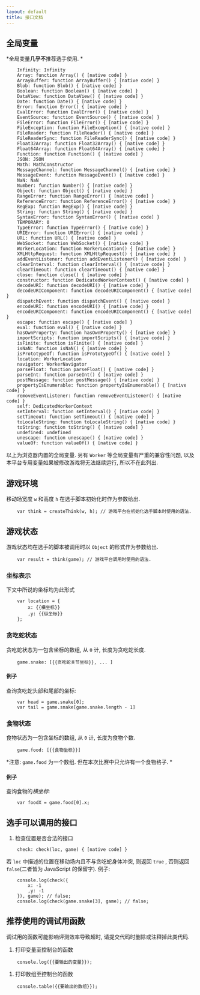 ```yaml
---
layout: default
title: 接口文档
---
```

## 全局变量
*全局变量**几乎不**推荐选手使用. *
```
	Infinity: Infinity
	Array: function Array() { [native code] }
	ArrayBuffer: function ArrayBuffer() { [native code] }
	Blob: function Blob() { [native code] }
	Boolean: function Boolean() { [native code] }
	DataView: function DataView() { [native code] }
	Date: function Date() { [native code] }
	Error: function Error() { [native code] }
	EvalError: function EvalError() { [native code] }
	EventSource: function EventSource() { [native code] }
	FileError: function FileError() { [native code] }
	FileException: function FileException() { [native code] }
	FileReader: function FileReader() { [native code] }
	FileReaderSync: function FileReaderSync() { [native code] }
	Float32Array: function Float32Array() { [native code] }
	Float64Array: function Float64Array() { [native code] }
	Function: function Function() { [native code] }
	JSON: JSON
	Math: MathConstructor
	MessageChannel: function MessageChannel() { [native code] }
	MessageEvent: function MessageEvent() { [native code] }
	NaN: NaN
	Number: function Number() { [native code] }
	Object: function Object() { [native code] }
	RangeError: function RangeError() { [native code] }
	ReferenceError: function ReferenceError() { [native code] }
	RegExp: function RegExp() { [native code] }
	String: function String() { [native code] }
	SyntaxError: function SyntaxError() { [native code] }
	TEMPORARY: 0
	TypeError: function TypeError() { [native code] }
	URIError: function URIError() { [native code] }
	URL: function URL() { [native code] }
	WebSocket: function WebSocket() { [native code] }
	WorkerLocation: function WorkerLocation() { [native code] }
	XMLHttpRequest: function XMLHttpRequest() { [native code] }
	addEventListener: function addEventListener() { [native code] }
	clearInterval: function clearInterval() { [native code] }
	clearTimeout: function clearTimeout() { [native code] }
	close: function close() { [native code] }
	constructor: function DedicatedWorkerContext() { [native code] }
	decodeURI: function decodeURI() { [native code] }
	decodeURIComponent: function decodeURIComponent() { [native code] }
	dispatchEvent: function dispatchEvent() { [native code] }
	encodeURI: function encodeURI() { [native code] }
	encodeURIComponent: function encodeURIComponent() { [native code] }
	escape: function escape() { [native code] }
	eval: function eval() { [native code] }
	hasOwnProperty: function hasOwnProperty() { [native code] }
	importScripts: function importScripts() { [native code] }
	isFinite: function isFinite() { [native code] }
	isNaN: function isNaN() { [native code] }
	isPrototypeOf: function isPrototypeOf() { [native code] }
	location: WorkerLocation
	navigator: WorkerNavigator
	parseFloat: function parseFloat() { [native code] }
	parseInt: function parseInt() { [native code] }
	postMessage: function postMessage() { [native code] }
	propertyIsEnumerable: function propertyIsEnumerable() { [native code] }
	removeEventListener: function removeEventListener() { [native code] }
	self: DedicatedWorkerContext
	setInterval: function setInterval() { [native code] }
	setTimeout: function setTimeout() { [native code] }
	toLocaleString: function toLocaleString() { [native code] }
	toString: function toString() { [native code] }
	undefined: undefined
	unescape: function unescape() { [native code] }
	valueOf: function valueOf() { [native code] }
```
以上为浏览器内置的全局变量. 另有 `Worker` 等全局变量有严重的兼容性问题, 以及本平台专用变量如果被修改游戏将无法继续运行, 所以不在此列出. 
## 游戏环境
移动场宽度 `w` 和高度 `h` 在选手脚本初始化时作为参数给出. 
```
	var think = createThink(w, h); // 游戏平台在初始化选手脚本时使用的语法. 
```
## 游戏状态
游戏状态均在选手的脚本被调用时以 `Object` 的形式作为参数给出. 
```
	var result = think(game); // 游戏平台调用时使用的语法. 
```
### 坐标表示
下文中所说的坐标均为此形式
```
	var location = {
	    x: {{横坐标}}
	    ,y: {{纵坐标}}
	};
```
### 贪吃蛇状态
贪吃蛇状态为一包含坐标的数组, 从 `0` 计, 长度为贪吃蛇长度. 
```
	game.snake: [{{贪吃蛇关节坐标}}, ... ]
```
#### 例子
查询贪吃蛇头部和尾部的坐标: 
```
	var head = game.snake[0];
	var tail = game.snake[game.snake.length - 1]
```
### 食物状态
食物状态为一包含坐标的数组, 从 `0` 计, 长度为食物个数. 
```
	game.food: [{{食物坐标}}]
```
*注意: `game.food` 为一个数组. 但在本次比赛中只允许有一个食物格子. *
#### 例子
查询食物的*横坐标*: 
```
	var foodX = game.food[0].x;
```
## 选手可以调用的接口
1. 检查位置是否合法的接口
```
	check: check(loc, game) { [native code] }
```
若 `loc` 中描述的位置在移动场内且不与贪吃蛇身体冲突, 则返回 `true` , 否则返回 `false`(二者皆为 JavaScript 的保留字). 例子: 
```
	console.log(check({
	    x: -1
	    ,y: -1
	}), game); // false;
	console.log(check(game.snake[3], game); // false;
```

## 推荐使用的调试用函数
调试用的函数可能影响评测效率导致超时, 请提交代码时删除或注释掉此类代码. 

1. 打印变量至控制台的函数
```
	console.log({{要输出的变量}});
```
1. 打印数组至控制台的函数
```
	console.table({{要输出的数组}});
```